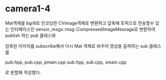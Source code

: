 # camera1-4

Mat객체를 bgr8로 인코딩한 CVimage객체로 변환하고 압축해 토픽으로 전송할수 있는 인터페이스인 sensor_msgs::msg::CompressedImageMessage로 변환하여 publish 하는 pub 클래스와

압축된 이미지를 subscribe해서 다시 Mat 객체로 바꾸어 영상을 출력하는 sub 클래스를 

pub.hpp, pub.cpp, pmain.cpp
sub.hpp, sub.cpp, smain.cpp

로 분할해 작성했다.
